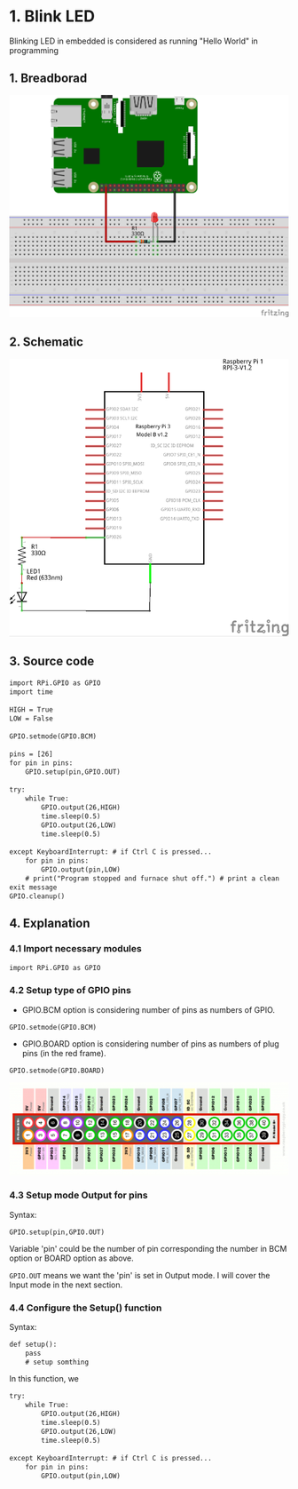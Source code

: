 # 1. Blink LED 

Blinking LED in embedded is considered as running "Hello World" in programming

## 1. Breadborad

![Breadboard](Wiring/1-blink-LED-bb.png)

## 2. Schematic

![Schematic](Wiring/1-blink-LED_schem.png)

## 3. Source code

```
import RPi.GPIO as GPIO
import time

HIGH = True
LOW = False

GPIO.setmode(GPIO.BCM)

pins = [26]
for pin in pins:
    GPIO.setup(pin,GPIO.OUT)

try:
    while True:
        GPIO.output(26,HIGH)
        time.sleep(0.5)
        GPIO.output(26,LOW)
        time.sleep(0.5)

except KeyboardInterrupt: # if Ctrl C is pressed...
    for pin in pins:
        GPIO.output(pin,LOW)
    # print("Program stopped and furnace shut off.") # print a clean exit message
GPIO.cleanup()
```

## 4. Explanation

### 4.1 Import necessary modules

```
import RPi.GPIO as GPIO
```

### 4.2 Setup type of GPIO pins

- GPIO.BCM option is considering number of pins as numbers of GPIO.
```
GPIO.setmode(GPIO.BCM)
```

- GPIO.BOARD option is considering number of pins as numbers of plug pins (in the red frame). 
```
GPIO.setmode(GPIO.BOARD)
```

![Pins of Pi 4B](Images/1_Blink_LED_Pins_of_Pi_4B.png)

### 4.3 Setup mode Output for pins

Syntax:
```
GPIO.setup(pin,GPIO.OUT)
```

Variable 'pin' could be the number of pin corresponding the number in BCM option or BOARD option as above.

`GPIO.OUT` means we want the 'pin' is set in Output mode. I will cover the Input mode in the next section.

### 4.4 Configure the Setup() function

Syntax:
```
def setup():
    pass
    # setup somthing
```

In this function, we 



```
try:
    while True:
        GPIO.output(26,HIGH)
        time.sleep(0.5)
        GPIO.output(26,LOW)
        time.sleep(0.5)

except KeyboardInterrupt: # if Ctrl C is pressed...
    for pin in pins:
        GPIO.output(pin,LOW)
```












